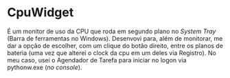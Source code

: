 # CpuWidget

É um monitor de uso da CPU que roda em segundo plano no _System Tray_ (Barra de ferramentas no Windows). Desenvovi para, além de monitorar, me dar a opção de escolher, com um clique do botão direito, entre os planos de bateria (uma vez que alterei o clock da cpu em um deles via Registro). No meu caso, usei o Agendador de Tarefa para iniciar no logon via pythonw.exe (_no console_).